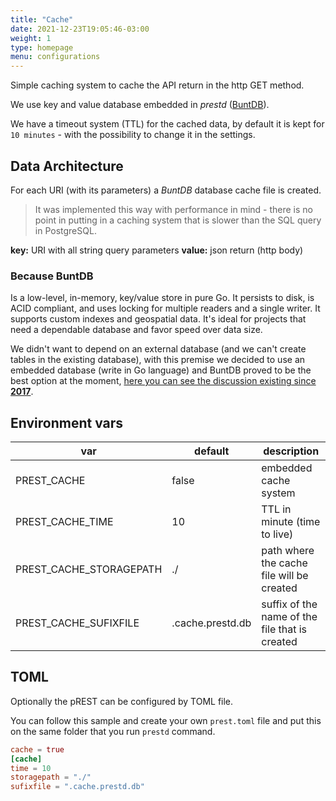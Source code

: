 ```yaml
---
title: "Cache"
date: 2021-12-23T19:05:46-03:00
weight: 1
type: homepage
menu: configurations
---
```


Simple caching system to cache the API return in the http GET method.

We use key and value database embedded in _prestd_ ([BuntDB](https://github.com/tidwall/buntdb)).

We have a timeout system (TTL) for the cached data, by default it is kept for `10 minutes` - with the possibility to change it in the settings.

## Data Architecture

For each URI (with its parameters) a _BuntDB_ database cache file is created.

> It was implemented this way with performance in mind - there is no point in putting in a caching system that is slower than the SQL query in PostgreSQL.

**key:** URI with all string query parameters
**value:** json return (http body)

### Because BuntDB

Is a low-level, in-memory, key/value store in pure Go. It persists to disk, is ACID compliant, and uses locking for multiple readers and a single writer. It supports custom indexes and geospatial data. It's ideal for projects that need a dependable database and favor speed over data size.

We didn't want to depend on an external database (and we can't create tables in the existing database), with this premise we decided to use an embedded database (write in Go language) and BuntDB proved to be the best option at the moment, [here you can see the discussion existing since **2017**](https://github.com/prest/prest/issues/112).

## Environment vars

| var | default | description |
| --- | --- | --- |
| PREST\_CACHE | false | embedded cache system |
| PREST\_CACHE_TIME | 10 | TTL in minute (time to live) |
| PREST\_CACHE_STORAGEPATH | ./ | path where the cache file will be created |
| PREST\_CACHE_SUFIXFILE | .cache.prestd.db | suffix of the name of the file that is created |

## TOML

Optionally the pREST can be configured by TOML file.

You can follow this sample and create your own `prest.toml` file and put this on the same folder that you run `prestd` command.

```toml
cache = true
[cache]
time = 10
storagepath = "./"
sufixfile = ".cache.prestd.db"
```
